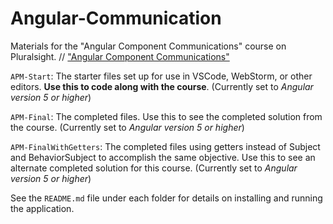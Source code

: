 # Angular-Communication
Materials for the "Angular Component Communications" course on Pluralsight.
// ["Angular Component Communications"](http://bit.ly/Angular-GettingStarted)

`APM-Start`: The starter files set up for use in VSCode, WebStorm, or other editors. **Use this to code along with the course**. (Currently set to <i>Angular version 5 or higher</i>)

`APM-Final`: The completed files. Use this to see the completed solution from the course. (Currently set to <i>Angular version 5 or higher</i>)

`APM-FinalWithGetters`: The completed files using getters instead of Subject and BehaviorSubject to accomplish the same objective. Use this to see an alternate completed solution for this course. (Currently set to <i>Angular version 5 or higher</i>)

See the `README.md` file under each folder for details on installing and running the application.

